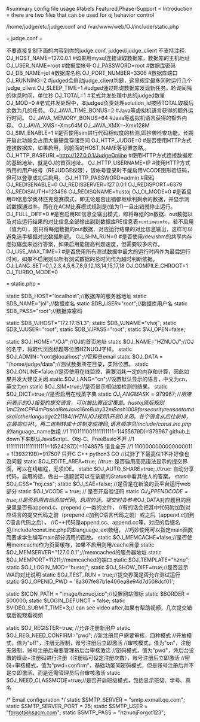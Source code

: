 #summary config file usage
#labels Featured,Phase-Support
= Introduction =
there are two files that can be used for oj behavior control

/home/judge/etc/judge.conf
and
/var/www/web/OJ/include/static.php


= judge.conf =

不要直接复制下面的内容到你的judge.conf, judged/judge_client 不支持注释.
OJ_HOST_NAME=127.0.0.1     #如果用mysql连接读取数据库，数据库的主机地址
OJ_USER_NAME=root          #数据库帐号
OJ_PASSWORD=root           #数据库密码
OJ_DB_NAME=jol             #数据库名称
OJ_PORT_NUMBER=3306        #数据库端口
OJ_RUNNING=2               #judged会启动judge_client判题，这里规定最多同时运行几个judge_client
OJ_SLEEP_TIME=1            #udged通过轮询数据库发现新任务，轮询间隔的休息时间，单位秒
OJ_TOTAL=1                 #老式并发处理中总的judged数量
OJ_MOD=0                   #老式并发处理中，本judged负责处理solution_id按照TOTAL取模后余数为几的任务。
OJ_JAVA_TIME_BONUS=2       #Java等虚拟机语言获得的额外运行时间。
OJ_JAVA_MEMORY_BONUS=64    #Java等虚拟机语言获得的额外内存。
OJ_JAVA_XMS=-Xms64M
OJ_JAVA_XMX=-Xmx128M
OJ_SIM_ENABLE=1            #是否使用sim进行代码相似度的检测,即抄袭检查功能，长期开启此功能会占用大量硬盘存储空间
OJ_HTTP_JUDGE=0            #是否使用HTTP方式连接数据库，如果启用，则前面的HOST_NAME等设置忽略,。
OJ_HTTP_BASEURL=http://127.0.0.1/JudgeOnline  #使用HTTP方式连接数据库的基础地址，就是OJ的首页地址。
OJ_HTTP_USERNAME=IP        #使用HTTP方式所用的用户帐号（REJUDGE权限），该帐号登录时不能启用VCODE图形验证码，但可以登录成功后启用。
OJ_HTTP_PASSWORD=admin     #密码
OJ_REDISENABLE=0
OJ_REDISSERVER=127.0.0.1
OJ_REDISPORT=6379
OJ_REDISAUTH=123456
OJ_REDISQNAME=hustoj
OJ_OI_MODE=0                #是否启用OI信息学奥林匹克竞赛模式，即无论是否出错都继续判剩余的数据，并显示测试数据通过率，而在在ACM比赛模式规则是(值为1)一旦出错就停止运行。
OJ_FULL_DIFF=0              #是否启用RE信息全输出模式，即将每组的in数据、out数据以及对应运行结果的对比信息全部输出到到数据库RE信息表`runtimeinfo`，若不启用（值为0），则只将每组数据的out数据、对应运行结果的对比信息输出，这样可以避免选手根据对比数据刷题。
OJ_SHM_RUN=0                #是否使用/dev/shm的共享内存虚拟磁盘来运行答案，如果启用能提高判题速度，但需要较多内存。
OJ_USE_MAX_TIME=1           #是否使用所有测试数据中最大的运行时间作为最后运行时间，如果不启用则以所有测试数据的总时间作为超时判断依据。
OJ_LANG_SET=0,1,2,3,4,5,6,7,8,9,12,13,14,15,17,18
OJ_COMPILE_CHROOT=1
OJ_TURBO_MODE=0

= static.php =

static  $DB_HOST="localhost";//数据库的服务器地址
static  $DB_NAME="jol";//数据库名
static  $DB_USER="root";//数据库用户名
static  $DB_PASS="root";//数据库密码

static  $DB_VJHOST="172.17.151.3";
static  $DB_VJNAME="vhoj";
static  $DB_VJUSER="root";
static  $DB_VJPASS="root";
static  $VJ_OPEN=false;

static  $OJ_HOME="/OJ/";//OJ的首页地址
static  $OJ_NAME="HZNUOJ";//OJ的名字，将取代页面标题等位置HZNUOJ字样。
static  $OJ_ADMIN="root@localhost";//管理员email
static  $OJ_DATA = "/home/judge/data";//测试数据所在目录，实际位置。
static  $OJ_ONLINE=false;//是否使用在线监控，需要消耗一定的内存和计算，因此如果并发大建议关闭
static  $OJ_LANG="cn";//设置默认显示的语言，中文为cn，英文为en
static  $OJ_SIM=true;//是否显示相似度检测的结果。
static  $OJ_DICT=true;//是否启用在线英字典
static  $OJ_LANGMASK=979967; //用掩码表示的OJ接受的提交语言，可以被比赛设定覆盖。hustoj原版规则1mC 2mCPP 4mPascal 8mJava 16mRuby 32mBash 1008 for security reason to mask all other language  221184
                //HZNUOJ规则 1开启 0关闭，各个语言从后往前排，在最高位补1，再二进制转成十进制变成掩码,语言顺序见/include/const.inc.php的$language_name数组
                //1 1101111001111111111=1(455679D)=979967 github上down下来默认JavaScript、Obj-C、FreeBasic不开
                //1 1111111111111111111=1(524287D)=1048575 语言全开
                //1 1100000000000000011 = 1(393219D)=917507 只开C C++ python3 GO
                //试验了下最高位1不补好像也没问题
static  $OJ_EDITE_AREA=true; //true: 是否启用高亮语法显示的提交界面，可以在线编程，无须IDE。
static  $OJ_AUTO_SHARE=true; //true: 自动分享代码，启用的话，做出一道题就可以在该题的Status中看其他人的答案。
static  $OJ_CSS="hoj.css";
static  $OJ_SAE=false; //是否是在新浪的云平台运行web部分
static  $OJ_VCODE = true; // 是否开启验证码
static  $OJ_APPENDCODE = true; // 是否启用自动添加代码，启用的话，提交时会参考$OJ_DATA对应题目的目录里是否有append.c、prepend.c一类的文件，
                               //有的话会把其中代码附加到对应语言的提交代码之前（prepend.c加到C语言代码之前）或之后（append.c加到C语言代码之后），
                               //C++代码是append.cc、append.cc等，对应的后缀名见/include/const.inc.php的$language_ext数组，
                               //巧妙使用可以指定main函数而要求学生编写main部分调用的函数。
static  $OJ_MEMCACHE=false;//是否使用memcache作为页面缓存，如果不启用则用/cache目录
static  $OJ_MEMSERVER="127.0.0.1";//memcached的服务器地址
static  $OJ_MEMPORT=11211;//memcached的端口
static  $OJ_TEMPLATE="hznu";
static  $OJ_LOGIN_MOD="hustoj";
static  $OJ_SHOW_DIFF=true;//是否显示WA的对比说明
static  $OJ_TEST_RUN = true;//提交界面是否允许测试运行
static $OJ_OPENID_PWD = '8a367fe87b1e406ea8e94d7d508dcf01';

static $ICON_PATH = "image/hznuoj.ico";//设置网站图标
static $BORDER = 500000;
static $LOGIN_DEFUNCT = false;
static $VIDEO_SUBMIT_TIME=3;// can see video after,如果有帮助视频，几次提交错误后能观看视频

static  $OJ_REGISTER=true; //允许注册新用户
static  $OJ_REG_NEED_CONFIRM="pwd"; //新注册用户需要审核，四种模式
                                    //开放模式，值为"off"，注册无限制，账号注册后立即激活
                                    //审核模式，值为"on"，注册无限制，账号注册后需要管理员后台审核激活
                                    //密码模式，值为"pwd"，凭后台设置的班级+注册码进行注册（注册码可设定注册次数），账号注册后立即激活
                                    //密码+审核模式，值为"pwd+confirm"，基础功能同密码模式，但是账号注册后并不是立即激活，而是还需管理员后台审核激活
static  $OJ_NEED_CLASSMODE=true;//是否开启班级模式，包括显示班级、学号、真名
 
/* Email configuration */
static $SMTP_SERVER = "smtp.exmail.qq.com";
static $SMTP_SERVER_PORT = 25;
static $SMTP_USER = "forgot@hsacm.com";
static $SMTP_PASS = "hznuojForgot123";

